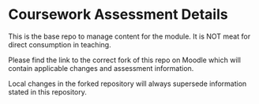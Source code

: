 # Coursework Assessment Details

This is the base repo to manage content for the module. It is NOT meat for direct consumption in teaching.

Please find the link to the correct fork of this repo on Moodle which will contain applicable changes and assessment information.

Local changes in the forked repository will always supersede information stated in this repository.